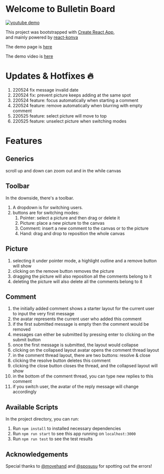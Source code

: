 # Welcome to Bulletin Board

[![youtube demo](https://i.imgur.com/tIFMX33.png)](https://youtu.be/5hVZ9sILnTk)

This project was bootstrapped with [Create React App](https://github.com/facebook/create-react-app),<br/>
and mainly powered by [react-konva](https://github.com/konvajs/react-konva)

The demo page is [here](https://lynda0214.github.io/bulletin-board/)

The demo video is [here](https://youtu.be/5hVZ9sILnTk)

# Updates & Hotfixes :fire:
1) 220524 fix message invalid date
2) 220524 fix: prevent picture keeps adding at the same spot
3) 220524 feature: focus automatically when starting a comment
5) 220524 feature: remove automatically when blurring with empty comment
6) 220525 feature: select picture will move to top 
7) 220525 feature: unselect picture when switching modes

# Features
## Generics
scroll up and down can zoom out and in the while canvas

## Toolbar
In the downside, there's a toolbar.
1) A dropdown is for switching users.
2) buttons are for switching modes:
   1) Pointer: select a picture and then drag or delete it
   2) Picture: place a new picture to the canvas
   3) Comment: insert a new comment to the canvas or to the picture 
   4) Hand: drag and drop to reposition the whole canvas

## Picture
1) selecting it under pointer mode, a highlight outline and a remove button will show
2) clicking on the remove button removes the picture
3) dragging the picture will also reposition all the comments belong to it
4) deleting the picture will also delete all the comments belong to it

## Comment
1) the initially added comment shows a starter layout for the current user to input the very first message
2) the avatar represents the current user who added this comment
3) if the first submitted message is empty then the comment would be removed 
4) messages can either be submitted by pressing enter to clicking on the submit button
5) once the first message is submitted, the layout would collapse
6) clicking on the collapsed layout avatar opens the comment thread layout
7) in the comment thread layout, there are two buttons: resolve & close
8) clicking the resolve button deletes this comment
9) clicking the close button closes the thread, and the collapsed layout will show
10) in the bottom of the comment thread, you can type new replies to this comment
11) if you switch user, the avatar of the reply message will change accordingly

## Available Scripts
In the project directory, you can run:
1) Run `npm install` to installed necessary dependencies
2) Run `npm run start` to see this app running on `localhost:3000`
3) Run `npm run test` to see the test results 

## Acknowledgements
Special thanks to [@movehand](https://github.com/movehand) and [@sposusu](https://github.com/sposusu) for spotting out the errors!
